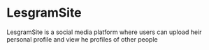 # LesgramSite
LesgramSite is a social media platform where users can upload heir personal profile and view he profiles of other people
